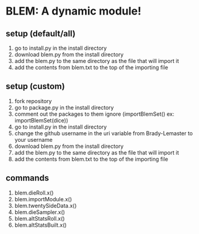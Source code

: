 # BLEM: A dynamic module!
## setup (default/all)
1. go to install.py in the install directory
2. download blem.py from the install directory
3. add the blem.py to the same directory as the file that will import it
4. add the contents from blem.txt to the top of the importing file
## setup (custom)
1. fork repository
2. go to package.py in the install directory
3. comment out the packages to them ignore (importBlemSet() ex: importBlemSet(dice))
4. go to install.py in the install directory
5. change the github username in the uri variable from Brady-Lemaster to your username
6. download blem.py from the install directory
7. add the blem.py to the same directory as the file that will import it
8. add the contents from blem.txt to the top of the importing file
## commands
1. blem.dieRoll.x()
2. blem.importModule.x()
3. blem.twentySideData.x()
4. blem.dieSampler.x()
5. blem.altStatsRoll.x()
6. blem.altStatsBuilt.x()
